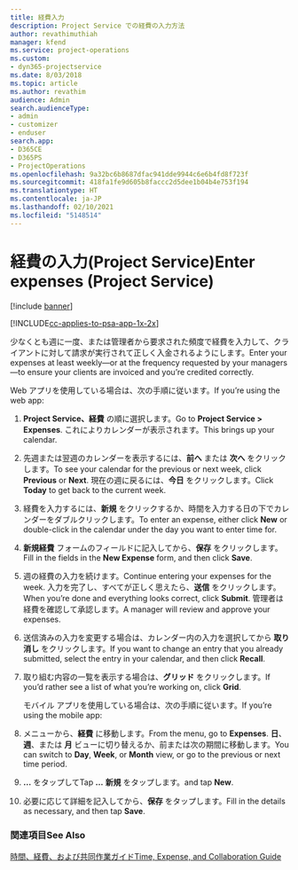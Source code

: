 ```yaml
---
title: 経費入力
description: Project Service での経費の入力方法
author: revathimuthiah
manager: kfend
ms.service: project-operations
ms.custom:
- dyn365-projectservice
ms.date: 8/03/2018
ms.topic: article
ms.author: revathim
audience: Admin
search.audienceType:
- admin
- customizer
- enduser
search.app:
- D365CE
- D365PS
- ProjectOperations
ms.openlocfilehash: 9a32bc6b8687dfac941dde9944c6e6b4fd8f723f
ms.sourcegitcommit: 418fa1fe9d605b8faccc2d5dee1b04b4e753f194
ms.translationtype: HT
ms.contentlocale: ja-JP
ms.lasthandoff: 02/10/2021
ms.locfileid: "5148514"
---
```

# <a name="enter-expenses-project-service"></a><span data-ttu-id="0a077-103">経費の入力(Project Service)</span><span class="sxs-lookup"><span data-stu-id="0a077-103">Enter expenses (Project Service)</span></span>

[!include [banner](../includes/psa-now-project-operations.md)]

[!INCLUDE[cc-applies-to-psa-app-1x-2x](../includes/cc-applies-to-psa-app-1x-2x.md)]

<span data-ttu-id="0a077-104">少なくとも週に一度、または管理者から要求された頻度で経費を入力して、クライアントに対して請求が実行されて正しく入金されるようにします。</span><span class="sxs-lookup"><span data-stu-id="0a077-104">Enter your expenses at least weekly—or at the frequency requested by your managers—to ensure your clients are invoiced and you’re credited correctly.</span></span>  
  
 <span data-ttu-id="0a077-105">Web アプリを使用している場合は、次の手順に従います。</span><span class="sxs-lookup"><span data-stu-id="0a077-105">If you’re using the web app:</span></span>  
  
1. <span data-ttu-id="0a077-106">**Project Service、経費** の順に選択します。</span><span class="sxs-lookup"><span data-stu-id="0a077-106">Go to **Project Service > Expenses**.</span></span> <span data-ttu-id="0a077-107">これによりカレンダーが表示されます。</span><span class="sxs-lookup"><span data-stu-id="0a077-107">This brings up your calendar.</span></span>  
  
2. <span data-ttu-id="0a077-108">先週または翌週のカレンダーを表示するには、**前へ** または **次へ** をクリックします。</span><span class="sxs-lookup"><span data-stu-id="0a077-108">To see your calendar for the previous or next week, click **Previous** or **Next**.</span></span> <span data-ttu-id="0a077-109">現在の週に戻るには、**今日** をクリックします。</span><span class="sxs-lookup"><span data-stu-id="0a077-109">Click **Today** to get back to the current week.</span></span>  
  
3. <span data-ttu-id="0a077-110">経費を入力するには、**新規** をクリックするか、時間を入力する日の下でカレンダーをダブルクリックします。</span><span class="sxs-lookup"><span data-stu-id="0a077-110">To enter an expense, either click **New** or double-click in the calendar under the day you want to enter time for.</span></span>  
  
4. <span data-ttu-id="0a077-111">**新規経費** フォームのフィールドに記入してから、**保存** をクリックします。</span><span class="sxs-lookup"><span data-stu-id="0a077-111">Fill in the fields in the **New Expense** form, and then click **Save**.</span></span>  
  
5. <span data-ttu-id="0a077-112">週の経費の入力を続けます。</span><span class="sxs-lookup"><span data-stu-id="0a077-112">Continue entering your expenses for the week.</span></span> <span data-ttu-id="0a077-113">入力を完了し、すべてが正しく思えたら、**送信** をクリックします。</span><span class="sxs-lookup"><span data-stu-id="0a077-113">When you’re done and everything looks correct, click **Submit**.</span></span> <span data-ttu-id="0a077-114">管理者は経費を確認して承認します。</span><span class="sxs-lookup"><span data-stu-id="0a077-114">A manager will review and approve your expenses.</span></span>  
  
6. <span data-ttu-id="0a077-115">送信済みの入力を変更する場合は、カレンダー内の入力を選択してから **取り消し** をクリックします。</span><span class="sxs-lookup"><span data-stu-id="0a077-115">If you want to change an entry that you already submitted, select the entry in your calendar, and then click **Recall**.</span></span>  
  
7. <span data-ttu-id="0a077-116">取り組む内容の一覧を表示する場合は、**グリッド** をクリックします。</span><span class="sxs-lookup"><span data-stu-id="0a077-116">If you’d rather see a list of what you’re working on, click **Grid**.</span></span>  
  
   <span data-ttu-id="0a077-117">モバイル アプリを使用している場合は、次の手順に従います。</span><span class="sxs-lookup"><span data-stu-id="0a077-117">If you’re using the mobile app:</span></span>  
  
8. <span data-ttu-id="0a077-118">メニューから、**経費** に移動します。</span><span class="sxs-lookup"><span data-stu-id="0a077-118">From the menu, go to **Expenses**.</span></span>     <span data-ttu-id="0a077-119">**日**、**週**、または **月** ビューに切り替えるか、前または次の期間に移動します。</span><span class="sxs-lookup"><span data-stu-id="0a077-119">You can switch to **Day**, **Week**, or **Month** view, or go to the previous or next time period.</span></span>  
  
9. <span data-ttu-id="0a077-120">**…** をタップして</span><span class="sxs-lookup"><span data-stu-id="0a077-120">Tap **…**</span></span> <span data-ttu-id="0a077-121">**新規** をタップします。</span><span class="sxs-lookup"><span data-stu-id="0a077-121">and tap **New**.</span></span>  
  
10. <span data-ttu-id="0a077-122">必要に応じて詳細を記入してから、**保存** をタップします。</span><span class="sxs-lookup"><span data-stu-id="0a077-122">Fill in the details as necessary, and then tap **Save**.</span></span>  
  
### <a name="see-also"></a><span data-ttu-id="0a077-123">関連項目</span><span class="sxs-lookup"><span data-stu-id="0a077-123">See Also</span></span>  
 [<span data-ttu-id="0a077-124">時間、経費、および共同作業ガイド</span><span class="sxs-lookup"><span data-stu-id="0a077-124">Time, Expense, and Collaboration Guide</span></span>](../psa/time-expense-collaboration-guide.md)
